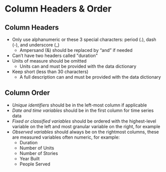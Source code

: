 # Column Headers & Order

## Column Headers

* Only use alphanumeric or these 3 special characters: period (.), dash (-), and underscore (\_)
  * Ampersand (&) should be replaced by “and” if needed
* Can’t have two headers called "duration"
* Units of measure should be omitted
  * Units can and must be provided with the data dictionary
* Keep short (less than 30 characters)
  * A full description can and must be provided with the data dictionary

## Column Order <a href="#column-order" id="column-order"></a>

* _Unique identifiers_ should be in the left-most column if applicable
* _Date and time variables_ should be in the first column for time series data
* _Fixed or classified variables_ should be ordered with the highest-level variable on the left and most granular variable on the right, for example
* _Observed variables_ should always be on the rightmost columns, these are measured variables often numeric, for example:
  * Duration
  * Number of Units
  * Number of Stories
  * Year Built
  * People Served

